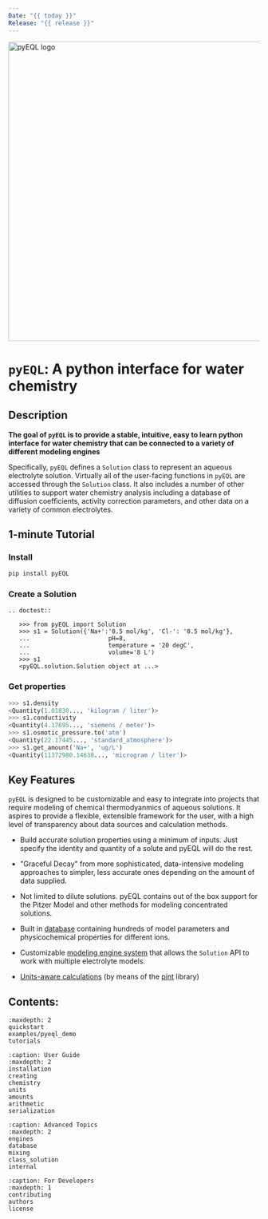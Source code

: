 ```yaml
---
Date: "{{ today }}"
Release: "{{ release }}"
---
```


<img src="../pyeql-logo.png" alt="pyEQL logo" style="width:600px;"/>

# `pyEQL`: A python interface for water chemistry

## Description

**The goal of `pyEQL` is to provide a stable, intuitive, easy to learn python interface
for water chemistry that can be connected to a variety of different modeling engines**

Specifically, `pyEQL` defines a `Solution` class to represent an aqueous
electrolyte solution. Virtually all of the user-facing functions in `pyEQL` are accessed
through the `Solution` class. It also includes a number of other utilities to support
water chemistry analysis including a database of diffusion coefficients, activity
correction parameters, and other data on a variety of common electrolytes.

## 1-minute Tutorial

### Install

```bash
pip install pyEQL
```

### Create a Solution

```{eval-rst}
.. doctest::

   >>> from pyEQL import Solution
   >>> s1 = Solution({'Na+':'0.5 mol/kg', 'Cl-': '0.5 mol/kg'},
   ...                      pH=8,
   ...                      temperature = '20 degC',
   ...                      volume='8 L')
   >>> s1
   <pyEQL.solution.Solution object at ...>

```

### Get properties

```python
>>> s1.density
<Quantity(1.01830..., 'kilogram / liter')>
>>> s1.conductivity
<Quantity(4.17695..., 'siemens / meter')>
>>> s1.osmotic_pressure.to('atm')
<Quantity(22.17445..., 'standard_atmosphere')>
>>> s1.get_amount('Na+', 'ug/L')
<Quantity(11372980.14638..., 'microgram / liter')>

```

## Key Features

`pyEQL` is designed to be customizable and easy to integrate into projects
that require modeling of chemical thermodyanmics of aqueous solutions.
It aspires to provide a flexible, extensible framework for the user, with a
high level of transparency about data sources and calculation methods.

- Build accurate solution properties using a minimum of inputs. Just specify
  the identity and quantity of a solute and pyEQL will do the rest.

- "Graceful Decay" from more sophisticated, data-intensive modeling approaches
  to simpler, less accurate ones depending on the amount of data supplied.

- Not limited to dilute solutions. pyEQL contains out of the box support for
  the Pitzer Model and other methods for modeling concentrated solutions.

- Built in [database](https://pyeql.readthedocs.io/en/latest/database.html) containing hundreds of model
  parameters and physicochemical properties for different ions.

- Customizable [modeling engine system](engines.md) that allows the `Solution` API to
  work with multiple electrolyte models.

- [Units-aware calculations](units.md) (by means of the [pint](https://github.com/hgrecco/pint) library)

## Contents:

```{toctree}
:maxdepth: 2
quickstart
examples/pyeql_demo
tutorials
```

```{toctree}
:caption: User Guide
:maxdepth: 2
installation
creating
chemistry
units
amounts
arithmetic
serialization
```

```{toctree}
:caption: Advanced Topics
:maxdepth: 2
engines
database
mixing
class_solution
internal
```

```{toctree}
:caption: For Developers
:maxdepth: 1
contributing
authors
license
```
